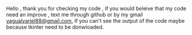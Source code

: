 Hello ,  thank you for checking my code , if you would beleive that my code need an improve , text me through github or by my gmail yagualyariel88@gmail.com, if you can't see the output of the code maybe because tkinter need to be donwloaded.
